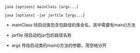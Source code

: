 <!--
 * @Descripttion: 
 * @version: 
 * @Author: fuanlei
 * @Date: 2019-12-13 10:29:05
 * @LastEditors: fuanlei
 * @LastEditTime: 2019-12-13 10:32:53
 -->

``` shell
java [options] mainClass [args...]

java [options] -jar jarfile [args...]
```

- mainClass 待启动类包含包路径的类全名，其中需要有main()方法

- jarfile 待启动的jar包的路径名称

- args 传给启动类的main()方法的参数，用空格分开
